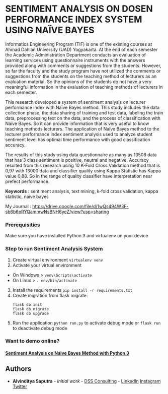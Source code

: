 # SENTIMENT ANALYSIS ON DOSEN PERFORMANCE INDEX SYSTEM USING NAÏVE BAYES

Informatics Engineering Program (TIF) is one of the existing courses at Ahmad Dahlan University
(UAD) Yogyakarta. At the end of each semester the Academic Administration Department conducts an
evaluation of learning services using questionnaire instruments with the answers provided along with
comments or suggestions from the students. However, so far the faculty and the study program have not
utilized the comments or suggestions from the students on the teaching method of lecturers as an evaluation
material. So the opinions of the students do not have a very meaningful information in the evaluation of
teaching methods of lecturers in each semester.

This research developed a system of sentiment analysis on lecturer performance index with Naïve
Bayes method. This study includes the data collection phase, the data sharing of training and test data,
labeling the train data, preprocessing text on the data, and the process of classification with Naïve Bayes.
So it can provide information that is very useful to know teaching methods lecturers. The application of
Naïve Bayes method to the lecturer performance index sentiment analysis used to analyze student sentiment
level has optimal time performance with good classification accuracy.

The results of this study using data questionnaire as many as 13508 data that has 3 class sentiment
is positive, neutral and negative. Accuracy resulted from this research using 10 K-Fold Cross Validation
method that is 0,97 with 13000 data and classifier quality using Kappa Statistic has Kappa value 0,88. So
in the range of quality classifier have interpretation near prefect performance.

__Keywords__ : sentiment analysis, text mining, k-fold cross validation, kappa statistic, naïve bayes


My Journal : https://drive.google.com/file/d/1wQs494W3F-sb6b6pRYQammwNsBNH6yeZ/view?usp=sharing

### Prerequisities
Make sure you have installed Python 3 and virtualenv on your device

### Step to run Sentiment Analysis System
1. Create virtual environment `virtualenv venv`
2. Activate your virtual environment
  - On Windows > `venv\Scripts\activate`
  - On Linux > `. env/bin/activate`
3. Install the requirements `pip install -r requirements.txt`
4. Create migration from flask migrate
   ```
   flask db init
   flask db migrate
   flask db upgrade
   ```
5. Run the application `python run.py` to activate debug mode or `flask run` to deactivate debug mode

### Want to demo online?
#### [Sentiment Analysis on Naive Bayes Method with Python 3](https://sentiment-analysis-naive-bayes.herokuapp.com/)
## Authors

* **Alvinditya Saputra** - *Initial work* - [DSS Consulting](https://dssconsulting.id/) - [LinkedIn](https://linkedin.com/in/piinalpin) [Instagram](https://www.instagram.com/piinalpin) [Twitter](https://www.twitter.com/piinalpin)

